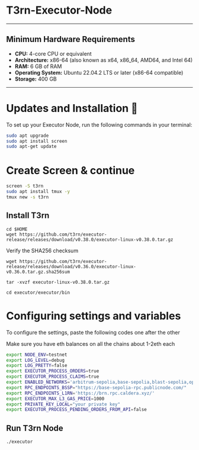 # T3rn-Executor-Node

---

## Minimum Hardware Requirements

- **CPU:** 4-core CPU or equivalent
- **Architecture:** x86-64 (also known as x64, x86_64, AMD64, and Intel 64)
- **RAM:** 6 GB of RAM
- **Operating System:** Ubuntu 22.04.2 LTS or later (x86-64 compatible)
- **Storage:** 400 GB

---


# Updates and Installation 🫡
To set up your Executor Node, run the following commands in your terminal:

```bash
sudo apt upgrade
sudo apt install screen
sudo apt-get update

```


# Create Screen & continue

```bash
screen -S t3rn
sudo apt install tmux -y
tmux new -s t3rn

```

## Install T3rn
```
cd $HOME
wget https://github.com/t3rn/executor-release/releases/download/v0.38.0/executor-linux-v0.38.0.tar.gz
```
Verify the SHA256 checksum
```
wget https://github.com/t3rn/executor-release/releases/download/v0.36.0/executor-linux-v0.36.0.tar.gz.sha256sum
```
```
tar -xvzf executor-linux-v0.38.0.tar.gz
```
```
cd executor/executor/bin
```

# Configuring settings and variables
To configure the settings, paste the following codes one after the other

Make sure you have eth balances on all the chains about 1-2eth each

```bash
export NODE_ENV=testnet
export LOG_LEVEL=debug
export LOG_PRETTY=false
export EXECUTOR_PROCESS_ORDERS=true
export EXECUTOR_PROCESS_CLAIMS=true
export ENABLED_NETWORKS='arbitrum-sepolia,base-sepolia,blast-sepolia,optimism-sepolia,l1rn'
export RPC_ENDPOINTS_BSSP="https://base-sepolia-rpc.publicnode.com/"
export RPC_ENDPOINTS_L1RN='https://brn.rpc.caldera.xyz/'
export EXECUTOR_MAX_L3_GAS_PRICE=1000
export PRIVATE_KEY_LOCAL="your private key"
export EXECUTOR_PROCESS_PENDING_ORDERS_FROM_API=false
```

## Run T3rn Node
```
./executor
```
